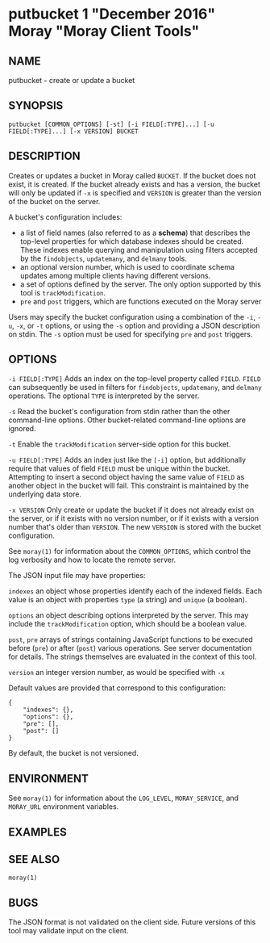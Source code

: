 # putbucket 1 "December 2016" Moray "Moray Client Tools"

## NAME

putbucket - create or update a bucket

## SYNOPSIS

`putbucket [COMMON_OPTIONS] [-st] [-i FIELD[:TYPE]...] [-u FIELD[:TYPE]...] [-x VERSION] BUCKET`

## DESCRIPTION

Creates or updates a bucket in Moray called `BUCKET`.  If the bucket does not
exist, it is created.  If the bucket already exists and has a version, the
bucket will only be updated if `-x` is specified and `VERSION` is greater than
the version of the bucket on the server.

A bucket's configuration includes:

* a list of field names (also referred to as a **schema**) that describes the
  top-level properties for which database indexes should be created.  These
  indexes enable querying and manipulation using filters accepted by the
  `findobjects`, `updatemany`, and `delmany` tools.
* an optional version number, which is used to coordinate schema updates among
  multiple clients having different versions.
* a set of options defined by the server.  The only option supported by this
  tool is `trackModification`.
* `pre` and `post` triggers, which are functions executed on the Moray server

Users may specify the bucket configuration using a combination of the `-i`,
`-u`, `-x`, or `-t` options, or using the `-s` option and providing a JSON
description on stdin.  The `-s` option must be used for specifying `pre` and
`post` triggers.

## OPTIONS

`-i FIELD[:TYPE]`
    Adds an index on the top-level property called `FIELD`.  `FIELD` can
    subsequently be used in filters for `findobjects`, `updatemany`, and
    `delmany` operations.  The optional `TYPE` is interpreted by the server.

`-s`
    Read the bucket's configuration from stdin rather than the other
    command-line options.  Other bucket-related command-line options are
    ignored.

`-t`
    Enable the `trackModification` server-side option for this bucket.

`-u FIELD[:TYPE]`
    Adds an index just like the `[-i]` option, but additionally require that
    values of field `FIELD` must be unique within the bucket.  Attempting to
    insert a second object having the same value of `FIELD` as another object in
    the bucket will fail.  This constraint is maintained by the underlying data
    store.

`-x VERSION`
    Only create or update the bucket if it does not already exist on the server,
    or if it exists with no version number, or if it exists with a version
    number that's older than `VERSION`.  The new `VERSION` is stored with the
    bucket configuration.

See `moray(1)` for information about the `COMMON_OPTIONS`, which control
the log verbosity and how to locate the remote server.

The JSON input file may have properties:

`indexes`
    an object whose properties identify each of the indexed fields.  Each value
    is an object with properties `type` (a string) and `unique` (a boolean).

`options`
    an object describing options interpreted by the server.  This may include
    the `trackModification` option, which should be a boolean value.

`post`, `pre`
    arrays of strings containing JavaScript functions to be executed before
    (`pre`) or after (`post`) various operations.  See server documentation for
    details.  The strings themselves are evaluated in the context of this tool.

`version`
    an integer version number, as would be specified with `-x`

Default values are provided that correspond to this configuration:

    {
        "indexes": {},
        "options": {},
        "pre": [],
        "post": []
    }

By default, the bucket is not versioned.


## ENVIRONMENT

See `moray(1)` for information about the `LOG_LEVEL`, `MORAY_SERVICE`, and
`MORAY_URL` environment variables.

## EXAMPLES

<!-- XXX -->

## SEE ALSO

`moray(1)`

## BUGS

The JSON format is not validated on the client side.  Future versions of this
tool may validate input on the client.
